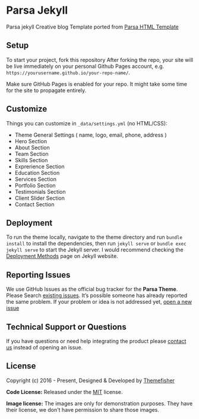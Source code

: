 # Parsa Jekyll

Parsa jekyll Creative blog Template ported from [Parsa HTML Template](https://themefisher.com/products/parsa)

## Setup

To start your project, fork this repository
After forking the repo, your site will be live immediately on your personal
Github Pages account, e.g. `https://yourusername.github.io/your-repo-name/`.

Make sure GitHub Pages is enabled for your repo. It might take some time
for the site to propagate entirely.

## Customize

Things you can customize in `_data/settings.yml` (no HTML/CSS):

- Theme General Settings ( name, logo, email, phone, address )
- Hero Section
- About Section
- Team Section
- Skills Section
- Exprerience Section
- Education Section
- Services Section
- Portfolio Section
- Testimonials Section
- Client Slider Section
- Contact Section

## Deployment

To run the theme locally, navigate to the theme directory and run
`bundle install` to install the dependencies, then run `jekyll serve` or
`bundle exec jekyll serve` to start the Jekyll server.
I would recommend checking the
[Deployment Methods](https://jekyllrb.com/docs/deployment-methods/)
page on Jekyll website.

## Reporting Issues

We use GitHub Issues as the official bug tracker for the **Parsa Theme**.
Please Search [existing issues](https://github.com/themefisher/parsa-jekyll/issues).
It’s possible someone has already reported the same problem. If your problem
or idea is not addressed yet,
[open a new issue](https://github.com/themefisher/parsa-jekyll/issues/new)

## Technical Support or Questions

If you have questions or need help integrating the product please
[contact us](mailto:themefisher@gmail.com) instead of opening an issue.

<!-- licence -->
## License

Copyright (c) 2016 - Present, Designed & Developed by
[Themefisher](https://themefisher.com)

**Code License:** Released under the
[MIT](https://github.com/themefisher/parsa-jekyll/blob/main/LICENSE) license.

**Image license:** The images are only for demonstration purposes.
They have their license, we don't have permission to share those images.
